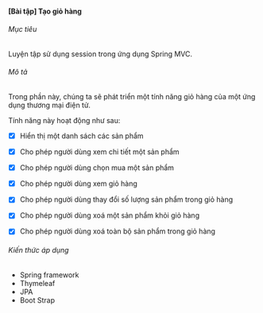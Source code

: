 #### [Bài tập] Tạo giỏ hàng
###### Mục tiêu
Luyện tập sử dụng session trong ứng dụng Spring MVC.

###### Mô tả
Trong phần này, chúng ta sẽ phát triển một tính năng giỏ hàng của một ứng dụng thương mại điện tử.

Tính năng này hoạt động như sau:

-[x] Hiển thị một danh sách các sản phẩm

-[x] Cho phép người dùng xem chi tiết một sản phẩm

-[x] Cho phép người dùng chọn mua một sản phẩm

-[x] Cho phép người dùng xem giỏ hàng

-[x] Cho phép người dùng thay đổi số lượng sản phẩm trong giỏ hàng

-[x] Cho phép người dùng xoá một sản phẩm khỏi giỏ hàng

-[x] Cho phép người dùng xoá toàn bộ sản phẩm trong giỏ hàng

###### Kiến thức áp dụng  
- Spring framework
- Thymeleaf
- JPA
- Boot Strap
